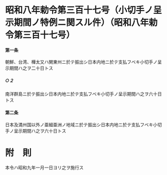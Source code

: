 # 昭和八年勅令第三百十七号（小切手ノ呈示期間ノ特例ニ関スル件）（昭和八年勅令第三百十七号）
#### 第一条
朝鮮、台湾、樺太又ハ関東州ニ於テ振出シ日本内地ニ於テ支払フベキ小切手ノ呈示期間ハ之ヲ二十日トス
##### ○２
南洋群島ニ於テ振出シ日本内地ニ於テ支払フベキ小切手ノ呈示期間ハ之ヲ六十日トス
#### 第二条
日本及満州国以外ノ亜細亜洲ノ地域ニ於テ振出シ日本内地ニ於テ支払フベキ小切手ノ呈示期間ハ之ヲ六十日トス
# 附　則
本令ハ昭和九年一月一日ヨリ之ヲ施行ス
